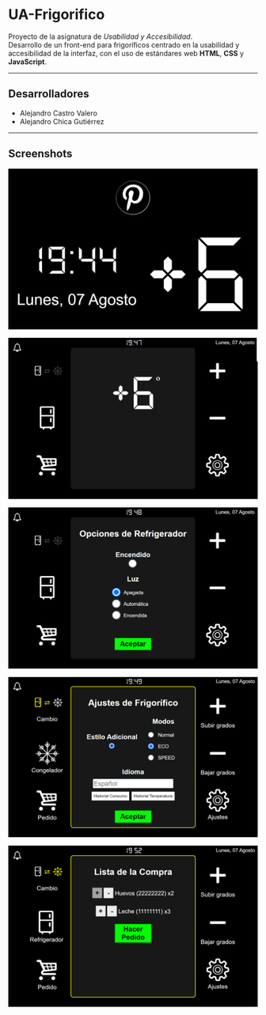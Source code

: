 # UA-Frigorifico
Proyecto de la asignatura de *Usabilidad y Accesibilidad*.
<br>
Desarrollo de un front-end para frigoríficos centrado en la usabilidad y accesibilidad de la interfaz, con el uso de estándares web **HTML**, **CSS** y **JavaScript**.

***

## Desarrolladores
* Alejandro Castro Valero
* Alejandro Chica Gutiérrez

***

## Screenshots
![Pantalla de bloqueo](https://github.com/AlejandroDCastro/UA-Frigorifico/blob/master/Frigorifico/pics/lockscreen.png "Pantalla de bloqueo")

![Temperatura de refrigerador](https://github.com/AlejandroDCastro/UA-Frigorifico/blob/master/Frigorifico/pics/pic1.png "Temperatura de refrigerador")

![Opciones de refrigerador](https://github.com/AlejandroDCastro/UA-Frigorifico/blob/master/Frigorifico/pics/pic2.png "Opciones de refrigerador")

![Ajustes del frigorífico](https://github.com/AlejandroDCastro/UA-Frigorifico/blob/master/Frigorifico/pics/pic4.png "Ajustes del frigorífico")

![Hacer pedido](https://github.com/AlejandroDCastro/UA-Frigorifico/blob/master/Frigorifico/pics/pic6.png "Hacer pedido")

